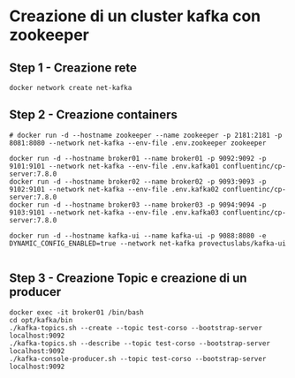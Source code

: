 # Creazione di un cluster kafka con zookeeper 

## Step 1 - Creazione rete

```shell
docker network create net-kafka
```

## Step 2 - Creazione containers

```shell
# docker run -d --hostname zookeeper --name zookeeper -p 2181:2181 -p 8081:8080 --network net-kafka --env-file .env.zookeeper zookeeper

docker run -d --hostname broker01 --name broker01 -p 9092:9092 -p 9101:9101 --network net-kafka --env-file .env.kafka01 confluentinc/cp-server:7.8.0
docker run -d --hostname broker02 --name broker02 -p 9093:9093 -p 9102:9101 --network net-kafka --env-file .env.kafka02 confluentinc/cp-server:7.8.0
docker run -d --hostname broker03 --name broker03 -p 9094:9094 -p 9103:9101 --network net-kafka --env-file .env.kafka03 confluentinc/cp-server:7.8.0

docker run -d --hostname kafka-ui --name kafka-ui -p 9088:8080 -e DYNAMIC_CONFIG_ENABLED=true --network net-kafka provectuslabs/kafka-ui


```

## Step 3 - Creazione Topic e creazione di un producer

```shell
docker exec -it broker01 /bin/bash
cd opt/kafka/bin
./kafka-topics.sh --create --topic test-corso --bootstrap-server localhost:9092
./kafka-topics.sh --describe --topic test-corso --bootstrap-server localhost:9092
./kafka-console-producer.sh --topic test-corso --bootstrap-server localhost:9092
```

